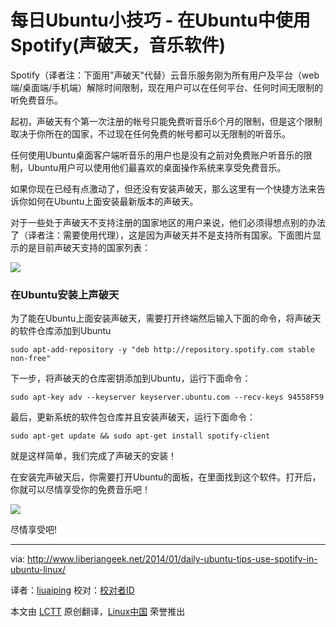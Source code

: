 每日Ubuntu小技巧 - 在Ubuntu中使用Spotify(声破天，音乐软件)
================================================================================

Spotify（译者注：下面用"声破天"代替）云音乐服务刚为所有用户及平台（web端/桌面端/手机端）解除时间限制，现在用户可以在任何平台、任何时间无限制的听免费音乐。

起初，声破天有个第一次注册的帐号只能免费听音乐6个月的限制，但是这个限制取决于你所在的国家，不过现在任何免费的帐号都可以无限制的听音乐。

任何使用Ubuntu桌面客户端听音乐的用户也是没有之前对免费账户听音乐的限制，Ubuntu用户可以使用他们最喜欢的桌面操作系统来享受免费音乐。

如果你现在已经有点激动了，但还没有安装声破天，那么这里有一个快捷方法来告诉你如何在Ubuntu上面安装最新版本的声破天。

对于一些处于声破天不支持注册的国家地区的用户来说，他们必须得想点别的办法了（译者注：需要使用代理），这是因为声破天并不是支持所有国家。下面图片显示的是目前声破天支持的国家列表：

![](http://www.liberiangeek.net/wp-content/uploads/2014/01/spotifycountrylist.jpg)

### 在Ubuntu安装上声破天 ###

为了能在Ubuntu上面安装声破天，需要打开终端然后输入下面的命令，将声破天的软件仓库添加到Ubuntu

    sudo apt-add-repository -y "deb http://repository.spotify.com stable non-free"

下一步，将声破天的仓库密钥添加到Ubuntu，运行下面命令：

    sudo apt-key adv --keyserver keyserver.ubuntu.com --recv-keys 94558F59

最后，更新系统的软件包仓库并且安装声破天，运行下面命令：

    sudo apt-get update && sudo apt-get install spotify-client

就是这样简单，我们完成了声破天的安装！

在安装完声破天后，你需要打开Ubuntu的面板，在里面找到这个软件。打开后，你就可以尽情享受你的免费音乐吧！

![](http://www.liberiangeek.net/wp-content/uploads/2014/01/spotifyclientubuntu.png)

尽情享受吧!

--------------------------------------------------------------------------------

via: http://www.liberiangeek.net/2014/01/daily-ubuntu-tips-use-spotify-in-ubuntu-linux/

译者：[liuaiping](https://github.com/liuaiping) 校对：[校对者ID](https://github.com/校对者ID)

本文由 [LCTT](https://github.com/LCTT/TranslateProject) 原创翻译，[Linux中国](http://linux.cn/) 荣誉推出
